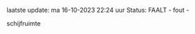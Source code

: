 laatste update: 
ma 16-10-2023 22:24   uur 
Status: FAALT - fout - 
<div class="service R">schijfruimte</div>